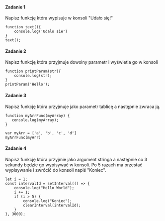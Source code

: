 #### Zadanie 1

Napisz funkcję która wypisuje w konsoli "Udało się!"

```
function text(){
    console.log('Udalo sie')
}
text();
```

#### Zadanie 2

Napisz funkcję która przyjmuje dowolny parametr i wyświetla go w konsoli

```
function printParam(str){
    console.log(str);
}
printParam('Hello');
```

#### Zadanie 3

Napisz funkcję która przyjmuje jako parametr tablicę a następnie zwraca ją.

```
function myArrFunc(myArray) {
   console.log(myArray);
}

var myArr = ['a', 'b', 'c', 'd']
myArrFunc(myArr)
```

#### Zadanie 4

Napisz funkcję która przyjmie jako argument stringa a następnie co 3 sekundy będzie go wypisywać w konsoli. Po 5 razach ma przestać wypisywanie i zwrócić do konsoli napiś "Koniec".

```
let i = 1;
const intervalId = setInterval(() => {
    console.log("Hello World");
    i += 1;
    if (i > 5) {
        console.log("Koniec");
        clearInterval(intervalId);
    }
}, 3000);
```
